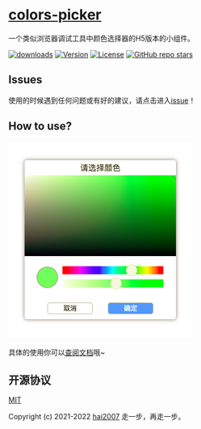# [colors-picker](https://hai2007.github.io/colors-picker/)
一个类似浏览器调试工具中颜色选择器的H5版本的小组件。

<p>
  <a href="https://hai2007.gitee.io/npm-downloads?interval=7&packages=colors-picker"><img src="https://img.shields.io/npm/dm/colors-picker.svg" alt="downloads"></a>
  <a href="https://www.npmjs.com/package/colors-picker"><img src="https://img.shields.io/npm/v/colors-picker.svg" alt="Version"></a>
  <a href="https://github.com/hai2007/colors-picker/blob/master/LICENSE"><img src="https://img.shields.io/npm/l/colors-picker.svg" alt="License"></a>
  <a href="https://github.com/hai2007/colors-picker">
        <img alt="GitHub repo stars" src="https://img.shields.io/github/stars/hai2007/colors-picker?style=social">
    </a>
</p>

## Issues
使用的时候遇到任何问题或有好的建议，请点击进入[issue](https://github.com/hai2007/colors-picker/issues)！

## How to use?

<img src='./view.png' />

具体的使用你可以[查阅文档](https://hai2007.github.io/colors-picker)哦~

开源协议
---------------------------------------
[MIT](https://github.com/hai2007/colors-picker/blob/master/LICENSE)

Copyright (c) 2021-2022 [hai2007](https://hai2007.gitee.io/sweethome/) 走一步，再走一步。
